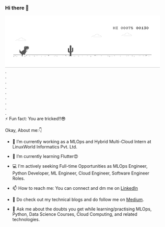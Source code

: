### Hi there 👋

![Dino](https://github.com/vinujakhatode/vinujakhatode/blob/master/dino.gif)
.  
.  
.  
.  
.  
.  
.  
.  
.  
⚡ Fun fact: You are tricked!!😎  

Okay, About me:👇  

- 🔭 I’m currently working as a MLOps and Hybrid Multi-Cloud Intern at LinuxWorld Informatics Pvt. Ltd.  
  
- 🌱 I’m currently learning Flutter😍  
  
- 💻 I'm actively seeking Full-time Opportunities as MLOps Engineer, Python Developer, ML Engineer, Cloud Engineer, Software Engineer Roles.  
  
- 📫 How to reach me: You can connect and dm me on [LinkedIn](https://www.linkedin.com/in/vinujakhatode/)  
  
- 🌼 Do check out my technical blogs and do follow me on [Medium](https://medium.com/@vinujakhatode).  
  
- 💬 Ask me about the doubts you get while learning/practising MLOps, Python, Data Science Courses, Cloud Computing, and related technologies.  

<!--
**vinujakhatode/vinujakhatode** is a ✨ _special_ ✨ repository because its `README.md` (this file) appears on your GitHub profile.

Here are some ideas to get you started:

- 🔭 I’m currently working as a MLOps and Hybrid Multi-Cloud Intern at LinuxWorld Informatics Pvt. Ltd.
- 🌱 I’m currently learning Flutter😍
- 👯 I’m looking to collaborate on ...
- 🤔 I’m looking for help with ...
- ...
-  ...
- 😄 Pronouns: ...
- ⚡ Fun fact: ...
-->
